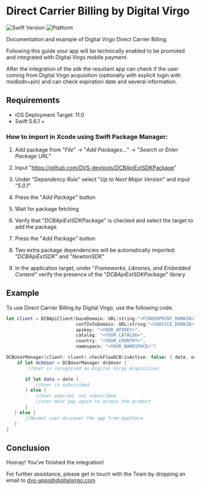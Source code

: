 # Direct Carrier Billing by Digital Virgo
![Swift Version](https://img.shields.io/badge/Swift-5.6.1-F16D39.svg?style=flat)
![Platform](https://img.shields.io/badge/Platform-iOS-green.svg)

Documentation and example of Digital Virgo Direct Carrier Billing.

Following this guide your app will be technically enabled to be promoted and integrated with Digital Virgo mobile payment.

After the integration of the sdk the resultant app can check if the user coming from Digital Virgo acquisition (optionally with explicit login with msdisdn+pin) and can check expiration date and several information.

## Requirements
- iOS Deployment Target: 11.0
- Swift 5.6.1 +

### How to import in Xcode using Swift Package Manager:

1. Add package from "*File*" &rarr; "*Add Packages...*" &rarr; "*Search or Enter Package URL*"

2. Input "https://github.com/DVS-devtools/DCBApiExtSDKPackage"

3. Under "*Dependency Rule*" select "*Up to Next Major Version*" and input "*5.0.1*"

4. Press the "*Add Package*" button

5. Wait for package fetching

6. Verify that "*DCBApiExtSDKPackage*" is checked and select the target to add the package

7. Press the "*Add Package*" button

8. Two extra package dependencies will be automatically imported: "*DCBApiExtSDK*" and "*NewtonSDK*"

9. In the application target, under "*Frameworks, Libraries, and Embedded Content*" verify the presence of the "*DCBApiExtSDKPackage*" library

## Example
To use Direct Carrier Billing by Digital Virgo, use the following code.
```swift
let client = DCBApiClient(baseDomain: URL(string:"<FINGERPRINT_DOMAIN>")!,
                          confInfoDomain: URL(string:"<SERVICE_DOMAIN>")!,
                          apikey: "<YOUR_APIKEY>",
                          catalog: "<YOUR_CATALOG>",
                          country: "<YOUR_COUNTRY>",
                          namespace: "<YOUR_NAMESPACE>")

DCBUserManager(client: client).checkFlowDCB(isActive: false) { date, error in
    if let dcbUser = DCBUserManager.dcbUser {
        //User is recognised as Digital Virgo Acquisition

       if let date = date {
           //User is subscribed
       } else {
           //User expired, not subscribed
           //user must pay again to access the product
       }
   } else {
       //Normal user discover the app from AppStore
   }
}
```

## Conclusion
Hooray! You've finished the integration!    

For further assistance, please get in touch with the Team by dropping an email to dvs-apps@digitalvirgo.com
